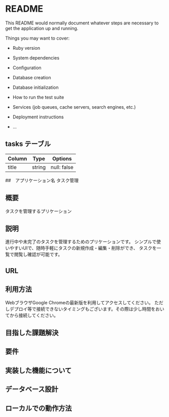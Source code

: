 # README

This README would normally document whatever steps are necessary to get the
application up and running.

Things you may want to cover:

* Ruby version

* System dependencies

* Configuration

* Database creation

* Database initialization

* How to run the test suite

* Services (job queues, cache servers, search engines, etc.)

* Deployment instructions

* ...

## tasks テーブル

| Column       | Type   | Options     |
| ------------ | ------ | ----------- |
| title        | string | null: false |

##　アプリケーション名
タスク管理

## 概要
タスクを管理するプリケーション

## 説明
進行中や未完了のタスクを管理するためのプリケーションです。
シンプルで使いやすいUIで、随時手軽にタスクの新規作成・編集・削除ができ、
タスクを一覧で閲覧し確認が可能です。

## URL


## 利用方法
WebブラウザGoogle Chromeの最新版を利用してアクセスしてください。
ただしデプロイ等で接続できないタイミングもございます。その際は少し時間をおいてから接続してください。

## 目指した課題解決


## 要件


## 実装した機能について


## データベース設計

## ローカルでの動作方法
